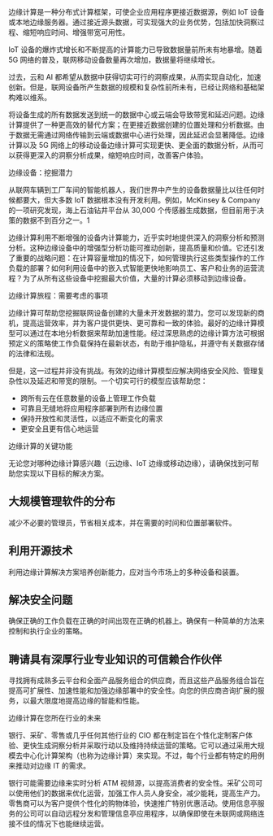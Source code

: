 边缘计算是一种分布式计算框架，可使企业应用程序更接近数据源，例如 IoT 设备或本地边缘服务器。通过接近源头数据，可实现强大的业务优势，包括加快洞察过程、缩短响应时间、增强带宽可用性。







IoT 设备的爆炸式增长和不断提高的计算能力已导致数据量前所未有地暴增。随着 5G 网络的普及，联网移动设备数量再次增加，数据量将继续增长。

过去，云和 AI 都希望从数据中获得切实可行的洞察成果，从而实现自动化，加速创新。但是，联网设备所产生数据的规模和复杂性前所未有，已经让网络和基础架构难以维系。

将设备生成的所有数据发送到统一的数据中心或云端会导致带宽和延迟问题。边缘计算提供了一种更高效的替代方案；在更接近数据创建的位置处理和分析数据。由于数据无需通过网络传输到云端或数据中心进行处理，因此延迟会显著降低。边缘计算以及 5G 网络上的移动设备边缘计算可实现更快、更全面的数据分析，从而可以获得更深入的洞察分析成果，缩短响应时间，改善客户体验。



边缘设备：挖掘潜力



从联网车辆到工厂车间的智能机器人，我们世界中产生的设备数据量比以往任何时候都要大，但大多数 IoT 数据根本没有开发利用。例如，McKinsey & Company 的一项研究发现，海上石油钻井平台从 30,000 个传感器生成数据，但目前用于决策的数据不到百分之一。1

边缘计算利用不断增强的设备内计算能力，近乎实时地提供深入的洞察分析和预测分析。这种边缘设备中的增强型分析功能可推动创新，提高质量和价值。它还引发了重要的战略问题：在计算容量增加的情况下，如何管理执行这些类型操作的工作负载的部署？如何利用设备中的嵌入式智能更快地影响员工、客户和业务的运营流程？为了从所有这些设备中挖掘最大价值，大量的计算必须移动到边缘设备。





边缘计算旅程：需要考虑的事项

边缘计算可帮助您挖掘联网设备创建的大量未开发数据的潜力。您可以发现新的商机，提高运营效率，并为客户提供更快、更可靠和一致的体验。最好的边缘计算模型可以通过在本地分析数据来帮助加速性能。经过深思熟虑的边缘计算方法可根据预定义的策略使工作负载保持在最新状态，有助于维护隐私，并遵守有关数据存储的法律和法规。

但是，这一过程并非没有挑战。有效的边缘计算模型应解决网络安全风险、管理复杂性以及延迟和带宽的限制。一个切实可行的模型应该帮助您：

- 跨所有云在任意数量的设备上管理工作负载
- 可靠且无缝地将应用程序部署到所有边缘位置
- 保持开放性和灵活性，以适应不断变化的需求
- 更安全且更有信心地运营







边缘计算的关键功能

无论您对哪种边缘计算感兴趣（云边缘、IoT 边缘或移动边缘），请确保找到可帮助您实现以下目标的解决方案。

## 大规模管理软件的分布

减少不必要的管理员，节省相关成本，并在需要的时间和位置部署软件。

## 利用开源技术

利用边缘计算解决方案培养创新能力，应对当今市场上的多种设备和装置。

## 解决安全问题

确保正确的工作负载在正确的时间出现在正确的机器上。确保有一种简单的方法来控制和执行企业的策略。

## 聘请具有深厚行业专业知识的可信赖合作伙伴

寻找拥有成熟多云平台和全面产品服务组合的供应商，而且这些产品服务组合旨在提高可扩展性、加速性能和加强边缘部署中的安全性。向您的供应商咨询扩展的服务，以最大限度地提高边缘的智能和性能。







边缘计算在您所在行业的未来

银行、采矿、零售或几乎任何其他行业的 CIO 都在制定旨在个性化定制客户体验、更快生成洞察分析并采取行动以及维持持续运营的策略。它可以通过采用大规模去中心化计算架构（也称为边缘计算）来实现。不过，每个行业都有特定的用例来推动对边缘 IT 的需求。

银行可能需要边缘来实时分析 ATM 视频源，以提高消费者的安全性。采矿公司可以使用他们的数据来优化运营，加强工作人员人身安全，减少能耗，提高生产力。零售商可以为客户提供个性化的购物体验，快速推广特别优惠活动。使用信息亭服务的公司可以自动远程分发和管理信息亭应用程序，以确保即使在未联网或网络连接不佳的情况下也能继续运营。